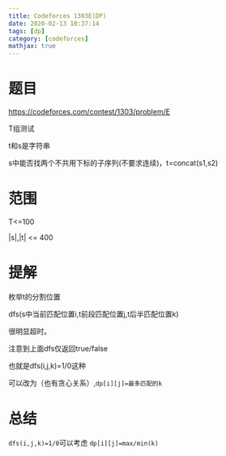 ```yaml
---
title: Codeforces 1303E(DP)
date: 2020-02-13 10:37:14
tags: [dp]
category: [codeforces]
mathjax: true
---
```


# 题目

https://codeforces.com/contest/1303/problem/E

T组测试

t和s是字符串

s中能否找两个不共用下标的子序列(不要求连续)，t=concat(s1,s2)

# 范围

T<=100

|s|,|t| <= 400

# 提解

枚举t的分割位置

dfs(s中当前匹配位置i,t前段匹配位置j,t后半匹配位置k)

很明显超时。

注意到上面dfs仅返回true/false

也就是dfs(i,j,k)=1/0这种

可以改为（也有贪心关系）,`dp[i][j]=最多匹配的k`

# 总结

`dfs(i,j,k)=1/0`可以考虑 `dp[i][j]=max/min(k)`

